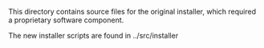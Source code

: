 This directory contains source files for the original installer, which required a
proprietary software component.

The new installer scripts are found in ../src/installer
